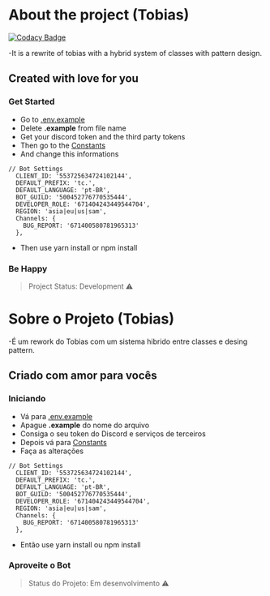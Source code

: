 # About the project (Tobias)

[![Codacy Badge](https://api.codacy.com/project/badge/Grade/f6f6058f329d4785bee2b1afe6d71336)](https://app.codacy.com/gh/tobias-inc/Tobias-Rework?utm_source=github.com&utm_medium=referral&utm_content=tobias-inc/Tobias-Rework&utm_campaign=Badge_Grade_Settings)

-It is a rewrite of tobias with a hybrid system of classes with pattern design.

## Created with love for you

### Get Started
- Go to [.env.example](https://github.com/tobias-inc/Tobias-Rework/blob/master/.env.example)
- Delete **.example** from file name 
- Get your discord token and the third party tokens
- Then go to the [Constants](https://github.com/tobias-inc/Tobias-Rework/blob/master/src/utils/Constants.js)
- And change this informations
```JS
// Bot Settings
  CLIENT_ID: '553725634724102144',
  DEFAULT_PREFIX: 'tc.',
  DEFAULT_LANGUAGE: 'pt-BR',
  BOT_GUILD: '500452776770535444',
  DEVELOPER_ROLE: '671404243449544704',
  REGION: 'asia|eu|us|sam',
  Channels: {
    BUG_REPORT: '671400580781965313'
  },
```
- Then use yarn install or npm install 

### Be Happy

> Project Status: Development :warning:


# Sobre o Projeto (Tobias) 
-É um rework do Tobias com um sistema hibrido entre classes e desing pattern.

## Criado com amor para vocês

### Iniciando
- Vá para [.env.example](https://github.com/tobias-inc/Tobias-Rework/blob/master/.env.example)
- Apague **.example** do nome do arquivo 
- Consiga o seu token do Discord e serviços de terceiros
- Depois vá para [Constants](https://github.com/tobias-inc/Tobias-Rework/blob/master/src/utils/Constants.js)
- Faça as alterações
```JS
// Bot Settings
  CLIENT_ID: '553725634724102144',
  DEFAULT_PREFIX: 'tc.',
  DEFAULT_LANGUAGE: 'pt-BR',
  BOT_GUILD: '500452776770535444',
  DEVELOPER_ROLE: '671404243449544704',
  REGION: 'asia|eu|us|sam',
  Channels: {
    BUG_REPORT: '671400580781965313'
  },
```
- Então use yarn install ou npm install 

### Aproveite o Bot 

> Status do Projeto: Em desenvolvimento :warning:
